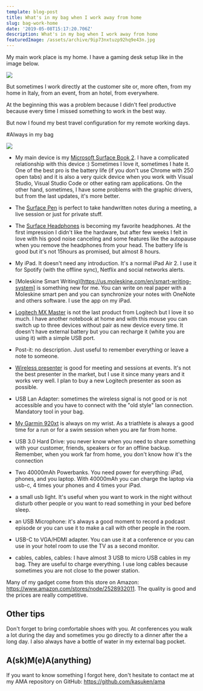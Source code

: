 ```yaml
---
template: blog-post
title: What's in my bag when I work away from home
slug: bag-work-home
date: '2019-05-08T15:17:20.706Z'
description: What's in my bag when I work away from home
featuredImage: /assets/archive/9ip73nxtuzp92hq9e43n.jpg
---
```


My main work place is my home.
I have a gaming desk setup like in the image below.

![](https://thepracticaldev.s3.amazonaws.com/i/zj6tkikr9ido6ztt7b9c.jpg)

But sometimes I work directly at the customer site or, more often, from my home in Italy, from an event, from an hotel, from everywhere.

At the beginning this was a problem because I didn't feel productive because every time I missed something to work in the best way.

But now I found my best travel configuration for my remote working days.

#Always in my bag

![](https://thepracticaldev.s3.amazonaws.com/i/aotpq0fcekg1voka68s3.jpg)

* My main device is my [Microsoft Surface Book 2](https://www.microsoft.com/en-us/p/surface-book-2/8mcpzjjcc98c?activetab=pivot:overviewtab). I have a complicated relationship with this device :)
Sometimes I love it, sometimes I hate it. One of the best pro is the battery life (if you don't use Chrome with 250 open tabs) and it is also a very quick device when you work with Visual Studio, Visual Studio Code or other eating ram applications. On the other hand, sometimes, I have some problems with the graphic drivers, but from the last updates, it's more better.

* The [Surface Pen](https://www.microsoft.com/en-us/p/penna-per-surface/8zl5c82qmg6b?activetab=pivot%3aoverviewtab) is perfect to take handwritten notes during a meeting, a live session or just for private stuff.

* The [Surface Headphones](https://www.microsoft.com/en-us/p/surface-headphones/8nrm8dz2zw43?activetab=pivot%3aoverviewtab) is becoming my favorite headphones. At the first impression I didn't like the hardware, but after few weeks I felt in love with his good noise canceling and some features like the autopause when you remove the headphones from your head. The battery life is good but it's not 15hours as promised, but almost 8 hours.

* My iPad. It doesn't need any introduction. It's a normal iPad Air 2. I use it for Spotify (with the offline sync), Netflix and social networks alerts.

* [Moleskine Smart Writing)[https://us.moleskine.com/en/smart-writing-system] is something new for me. You can write on real paper with a Moleskine smart pen and you can synchronize your notes with OneNote and others software. I use the app on my iPad.

* [Logitech MX Master](https://www.logitech.com/en-us/product/mx-master-2s-flow) is not the last product from Logitech but I love it so much. I have another notebook at home and with this mouse you can switch up to three devices without pair as new device every time. It doesn't have external battery but you can recharge it (white you are using it) with a simple USB port.

* Post-it: no description. Just useful to remember everything or leave a note to someone.

* [Wireless presenter](https://www.amazon.com/gp/product/B01LX5KHR7) is good for meeting and sessions at events. It's not the best presenter in the market, but I use it since many years and it works very well. I plan to buy a new Logitech presenter as soon as possible.

* USB Lan Adapter: sometimes the wireless signal is not good or is not accessible and you have to connect with the "old style" lan connection. Mandatory tool in your bag.

* [My Garmin 920xt](https://buy.garmin.com/en-US/US/p/pn/010-01174-00) is always on my wrist. As a triathlete is always a good time for a run or for a swim session when you are far from home.

*  USB 3.0 Hard Drive: you never know when you need to share something with your customer, friends, speakers or for an offline backup. Remember, when you work far from home, you don't know how it's the connection

* Two 40000mAh Powerbanks. You need power for everything: iPad, phones, and you laptop. With 40000mAh you can charge the laptop via usb-c, 4 times your phones and 4 times your iPad.

* a small usb light. It's useful when you want to work in the night without disturb other people or you want to read something in your bed before sleep.

* an USB Microphone: it's always a good moment to record a podcast episode or you can use it to make a call with other people in the room.

* USB-C to VGA/HDMI adapter. You can use it at a conference or you can use in your hotel room to use the TV as a second monitor.

* cables, cables, cables: I have almost 3 USB to micro USB cables in my bag. They are useful to charge everything. I use long cables because sometimes you are not close to the power station.

Many of my gadget come from this store on Amazon: https://www.amazon.com/stores/node/2528932011.
The quality is good and the prices are really competitive.

## Other tips

Don't forget to bring comfortable shoes with you. At conferences you walk a lot during the day and sometimes you go directly to a dinner after the a long day.
I also always have a bottle of water in my external bag pocket.

## A(sk)M(e)A(anything)

If you want to know something I forgot here, don't hesitate to contact me at my AMA repository on GitHub: https://github.com/kasuken/ama